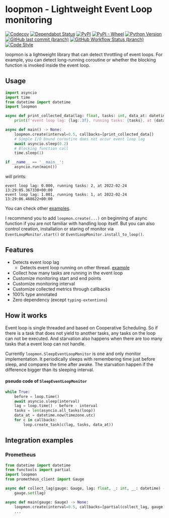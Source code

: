 # loopmon - Lightweight Event Loop monitoring


[![Codecov](https://img.shields.io/codecov/c/gh/isac322/loopmon?style=flat-square&logo=codecov)](https://app.codecov.io/gh/isac322/loopmon)
[![Dependabot Status](https://flat.badgen.net/github/dependabot/isac322/loopmon?icon=github)](https://github.com/isac322/loopmon/network/dependencies)
[![PyPI](https://img.shields.io/pypi/v/loopmon?label=pypi&logo=pypi&style=flat-square)](https://pypi.org/project/loopmon/)
[![PyPI - Wheel](https://img.shields.io/pypi/wheel/loopmon?style=flat-square&logo=pypi)](https://pypi.org/project/loopmon/)
[![Python Version](https://img.shields.io/pypi/pyversions/loopmon.svg?style=flat-square&logo=python)](https://pypi.org/project/loopmon/)
[![GitHub last commit (branch)](https://img.shields.io/github/last-commit/isac322/loopmon/master?logo=github&style=flat-square)](https://github.com/isac322/loopmon/commits/master)
[![GitHub Workflow Status (branch)](https://img.shields.io/github/workflow/status/isac322/loopmon/CI/master?logo=github&style=flat-square)](https://github.com/isac322/loopmon/actions)
[![Code Style](https://img.shields.io/badge/code%20style-black-000000.svg?style=flat-square)](https://github.com/psf/black)

loopmon is a lightweight library that can detect throttling of event loops.
For example, you can detect long-running coroutine or whether the blocking function is invoked inside the event loop.


## Usage

```python
import asyncio
import time
from datetime import datetime
import loopmon

async def print_collected_data(lag: float, tasks: int, data_at: datetime) -> None:
    print(f'event loop lag: {lag:.3f}, running tasks: {tasks}, at {data_at}')

async def main() -> None:
    loopmon.create(interval=0.5, callbacks=[print_collected_data])
    # Simple I/O bound coroutine does not occur event loop lag
    await asyncio.sleep(0.2)
    # Blocking function call
    time.sleep(1)

if __name__ == '__main__':
    asyncio.run(main())
```

will prints:

```
event loop lag: 0.000, running tasks: 2, at 2022-02-24 13:29:05.367330+00:00
event loop lag: 1.001, running tasks: 1, at 2022-02-24 13:29:06.468622+00:00
```

You can check other [examples](https://github.com/isac322/loopmon/tree/master/examples).

I recommend you to add `loopmon.create(...)` on beginning of async function if you are not familiar with handling loop itself.
But you can also control creation, installation or staring of monitor via `EventLoopMonitor.start()` or `EventLoopMonitor.install_to_loop()`.

## Features

- Detects event loop lag
  - Detects event loop running on other thread. [example](https://github.com/isac322/loopmon/blob/master/examples/06_monitoring_another_thread.py)
- Collect how many tasks are running in the event loop
- Customize monitoring start and end points
- Customize monitoring interval
- Customize collected metrics through callbacks
- 100% type annotated
- Zero dependency (except `typing-extentions`)


## How it works

Event loop is single threaded and based on Cooperative Scheduling.
So if there is a task that does not yield to another tasks, any tasks on the loop can not be executed.
And starvation also happens when there are too many tasks that a event loop can not handle.

Currently `loopmon.SleepEventLoopMonitor` is one and only monitor implementation.
It periodically sleeps with remembering time just before sleep, and compares the time after awake.
The starvation happen if the difference bigger than its sleeping interval.


#### pseudo code of `SleepEventLoopMonitor`

```python
while True:
    before = loop.time()
    await asyncio.sleep(interval)
    lag = loop.time() - before - interval
    tasks = len(asyncio.all_tasks(loop))
    data_at = datetime.now(timezone.utc)
    for c in callbacks:
        loop.create_task(c(lag, tasks, data_at))
```

## Integration examples

### Prometheus


```python
from datetime import datetime
from functools import partial
import loopmon
from prometheus_client import Gauge

async def collect_lag(gauge: Gauge, lag: float, _: int, __: datetime) -> None:
    gauge.set(lag)

async def main(gauge: Gauge) -> None:
    loopmon.create(interval=0.5, callbacks=[partial(collect_lag, gauge)])
    ...
```